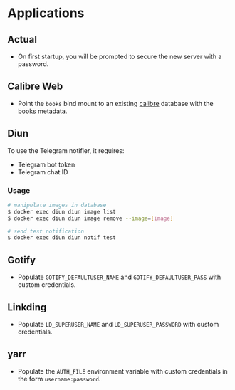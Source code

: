 # Applications

## Actual

- On first startup, you will be prompted to secure the new server with a password.

## Calibre Web

- Point the `books` bind mount to an existing
[calibre](https://github.com/kovidgoyal/calibre) database with the books
metadata.

## Diun

To use the Telegram notifier, it requires:
- Telegram bot token
- Telegram chat ID

### Usage

```bash
# manipulate images in database
$ docker exec diun diun image list
$ docker exec diun diun image remove --image=[image]

# send test notification
$ docker exec diun diun notif test
```
## Gotify

- Populate `GOTIFY_DEFAULTUSER_NAME` and `GOTIFY_DEFAULTUSER_PASS` with custom
credentials.

## Linkding

- Populate `LD_SUPERUSER_NAME` and `LD_SUPERUSER_PASSWORD` with custom
credentials.

## yarr

- Populate the `AUTH_FILE` environment variable with custom credentials
in the form `username:password`.
